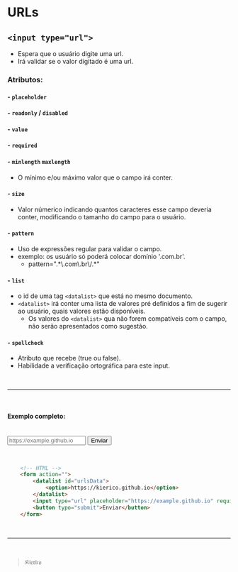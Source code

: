 # URLs

## `<input type="url">`

* Espera que o usuário digite uma url.
* Irá validar se o valor digitado é uma url.

### Atributos:

#### - `placeholder`
#### - `readonly` / `disabled`
#### - `value`
#### - `required`
#### - `minlength` `maxlength`
* O mínimo e/ou máximo valor que o campo irá conter.

#### - `size`
* Valor númerico indicando quantos caracteres esse campo deveria conter, modificando o tamanho do campo para o usuário.

#### - `pattern`
* Uso de expressões regular para validar o campo.
* exemplo: os usuário só poderá colocar domínio '.com.br'.
    * pattern=".\*\\.com\\.br\\/.\*"

#### - `list`
* o id de uma tag `<datalist>` que está no mesmo documento.
* `<datalist>` irá conter uma lista de valores pré definidos a fim de sugerir ao usuário, quais valores estão disponíveis.
    * Os valores do `<datalist>` qua não forem compatíveis com o campo, não serão apresentados como sugestão.

#### - `spellcheck`
* Atributo que recebe (true ou false).
* Habilidade a verificação ortográfica para este input.

<br><hr><br>

#### Exemplo completo:

<br>

<form action="">
    <datalist id="urlsData">
        <option>https://kierico.github.io</option>
    </datalist>
    <input type="url" placeholder="https://example.github.io" required size="19" pattern=".*\.github\.io\.*" title="Somentes domínios '.github.io' serão aceitos." required list="urlsData" spellcheck="false">
    <button typo="submit">Enviar</button>
</form>

<br>

```HTML
    <!-- HTML -->
    <form action="">
        <datalist id="urlsData">
            <option>https://kierico.github.io</option>
        </datalist>
        <input type="url" placeholder="https://example.github.io" required size="19" pattern=".*\.github\.io\.*" title="Somentes domínios '.github.io' serão aceitos." required list="urlsData" spellcheck="false">
        <button typo="submit">Enviar</button>
    </form>
```

<br><hr><br>

>&Kfr;&ifr;&efr;&rfr;&ifr;&cfr;&ofr;

